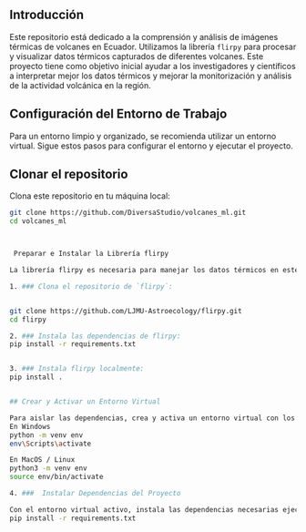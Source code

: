 ## Introducción

Este repositorio está dedicado a la comprensión y análisis de imágenes térmicas de volcanes en Ecuador. Utilizamos la librería `flirpy` para procesar y visualizar datos térmicos capturados de diferentes volcanes. Este proyecto tiene como objetivo inicial ayudar a los investigadores y científicos a interpretar mejor los datos térmicos y mejorar la monitorización y análisis de la actividad volcánica en la región.



## Configuración del Entorno de Trabajo

Para un entorno limpio y organizado, se recomienda utilizar un entorno virtual. Sigue estos pasos para configurar el entorno y ejecutar el proyecto.



## Clonar el repositorio


Clona este repositorio en tu máquina local:

```bash
git clone https://github.com/DiversaStudio/volcanes_ml.git
cd volcanes_ml



 Preparar e Instalar la Librería flirpy

La librería flirpy es necesaria para manejar los datos térmicos en este proyecto. Sigue estos pasos para instalarla:

1. ### Clona el repositorio de `flirpy`:


git clone https://github.com/LJMU-Astroecology/flirpy.git
cd flirpy

2. ### Instala las dependencias de flirpy:
pip install -r requirements.txt


3. ### Instala flirpy localmente:
pip install .


## Crear y Activar un Entorno Virtual

Para aislar las dependencias, crea y activa un entorno virtual con los siguientes comandos:
En Windows
python -m venv env
env\Scripts\activate

En MacOS / Linux
python3 -m venv env
source env/bin/activate

4. ###  Instalar Dependencias del Proyecto

Con el entorno virtual activo, instala las dependencias necesarias ejecutando:
pip install -r requirements.txt